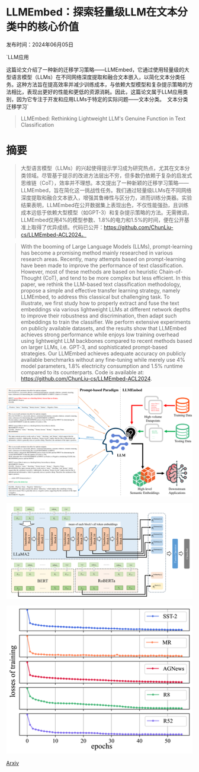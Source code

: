# LLMEmbed：探索轻量级LLM在文本分类中的核心价值

发布时间：2024年06月05日

`LLM应用

这篇论文介绍了一种新的迁移学习策略——LLMEmbed，它通过使用轻量级的大型语言模型（LLMs）在不同网络深度提取和融合文本嵌入，以简化文本分类任务。这种方法旨在提高效率并减少训练成本，与依赖大型模型和复杂提示策略的方法相比，表现出更好的性能和更低的资源消耗。因此，这篇论文属于LLM应用类别，因为它专注于开发和应用LLMs于特定的实际问题——文本分类。` `文本分类` `迁移学习`

> LLMEmbed: Rethinking Lightweight LLM's Genuine Function in Text Classification

# 摘要

> 大型语言模型（LLMs）的兴起使得提示学习成为研究热点，尤其在文本分类领域。尽管基于提示的改进方法层出不穷，但多数仍依赖于复杂的启发式思维链（CoT），效率并不理想。本文提出了一种新颖的迁移学习策略——LLMEmbed，旨在简化这一挑战性任务。我们通过轻量级LLMs在不同网络深度提取和融合文本嵌入，增强其鲁棒性与区分力，进而训练分类器。实验结果表明，LLMEmbed在公开数据集上表现出色，不仅性能强劲，且训练成本远低于依赖大型模型（如GPT-3）和复杂提示策略的方法。无需微调，LLMEmbed仅用4%的模型参数、1.8%的电力和1.5%的时间，便在公开基准上取得了优异成绩。代码已公开：https://github.com/ChunLiu-cs/LLMEmbed-ACL2024。

> With the booming of Large Language Models (LLMs), prompt-learning has become a promising method mainly researched in various research areas. Recently, many attempts based on prompt-learning have been made to improve the performance of text classification. However, most of these methods are based on heuristic Chain-of-Thought (CoT), and tend to be more complex but less efficient. In this paper, we rethink the LLM-based text classification methodology, propose a simple and effective transfer learning strategy, namely LLMEmbed, to address this classical but challenging task. To illustrate, we first study how to properly extract and fuse the text embeddings via various lightweight LLMs at different network depths to improve their robustness and discrimination, then adapt such embeddings to train the classifier. We perform extensive experiments on publicly available datasets, and the results show that LLMEmbed achieves strong performance while enjoys low training overhead using lightweight LLM backbones compared to recent methods based on larger LLMs, i.e. GPT-3, and sophisticated prompt-based strategies. Our LLMEmbed achieves adequate accuracy on publicly available benchmarks without any fine-tuning while merely use 4% model parameters, 1.8% electricity consumption and 1.5% runtime compared to its counterparts. Code is available at: https://github.com/ChunLiu-cs/LLMEmbed-ACL2024.

![LLMEmbed：探索轻量级LLM在文本分类中的核心价值](../../../paper_images/2406.03725/x1.png)

![LLMEmbed：探索轻量级LLM在文本分类中的核心价值](../../../paper_images/2406.03725/x2.png)

![LLMEmbed：探索轻量级LLM在文本分类中的核心价值](../../../paper_images/2406.03725/x3.png)

[Arxiv](https://arxiv.org/abs/2406.03725)